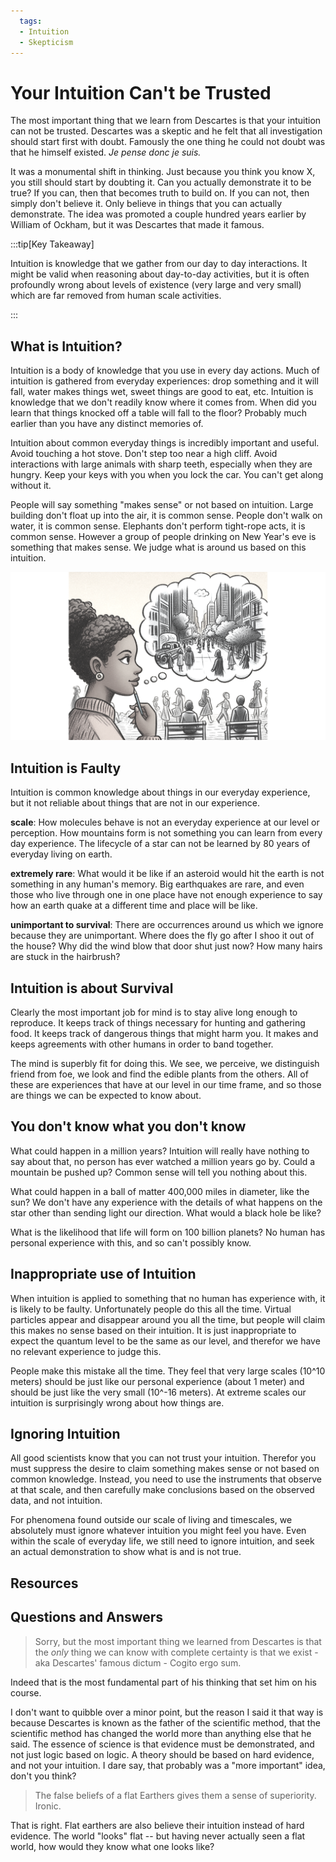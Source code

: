 ```yaml
---
  tags:
  - Intuition
  - Skepticism
---
```

# Your Intuition Can't be Trusted

The most important thing that we learn from Descartes is that your intuition can not be trusted.  Descartes was a skeptic and he felt that all investigation should start first with doubt.  Famously the one thing he could not doubt was that he himself existed.  *Je pense donc je suis.*  

It was a monumental shift in thinking.  Just because you think you know X, you still should start by doubting it.  Can you actually demonstrate it to be true?  If you can, then that becomes truth to build on.  If you can not, then simply don't believe it.  Only believe in things that you can actually demonstrate.  The idea was promoted a couple hundred years earlier by William of Ockham, but it was Descartes that made it famous.

:::tip[Key Takeaway]

Intuition is knowledge that we gather from our day to day interactions. It might be valid when reasoning about day-to-day activities, but it is often profoundly wrong about levels of existence (very large and very small) which are far removed from human scale activities.

:::

## What is Intuition?

Intuition is a body of knowledge that you use in every day actions.  Much of intuition is gathered from everyday experiences: drop something and it will fall, water makes things wet, sweet things are good to eat, etc.  Intuition is knowledge that we don't readily know where it comes from.  When did you learn that things knocked off a table will fall to the floor? Probably much earlier than you have any distinct memories of.

Intuition about common everyday things is incredibly important and useful.  Avoid touching a hot stove.  Don't step too near a high cliff.  Avoid interactions with large animals with sharp teeth, especially when they are hungry.  Keep your keys with you when you lock the car.  You can't get along without it.

People will say something "makes sense" or not based on intuition.  Large building don't float up into the air, it is common sense.  People don't walk on water, it is common sense.  Elephants don't perform tight-rope acts, it is common sense.  However a group of people drinking on New Year's eve is something that makes sense.  We judge what is around us based on this intuition.  

![](untrustworthy-intuition01.png)

## Intuition is Faulty

Intuition is common knowledge about things in our everyday experience, but it not reliable about things that are not in our experience.  

**scale**: How molecules behave is not an everyday experience at our level or perception.  How mountains form is not something you can learn from every day experience.  The lifecycle of a star can not be learned by 80 years of everyday living on earth.

**extremely rare**: What would it be like if an asteroid would hit the earth is not something in any human's memory.  Big earthquakes are rare, and even those who live through one in one place have not enough experience to say how an earth quake at a different time and place will be like.

**unimportant to survival**: There are occurrences around us which we ignore because they are unimportant.  Where does the fly go after I shoo it out of the house?  Why did the wind blow that door shut just now?  How many hairs are stuck in the hairbrush?

## Intuition is about Survival

Clearly the most important job for mind is to stay alive long enough to reproduce.  It keeps track of things necessary for hunting and gathering food.  It keeps track of dangerous things that might harm you.  It makes and keeps agreements with other humans in order to band together.

The mind is superbly fit for doing this.  We see, we perceive, we distinguish friend from foe, we look and find the edible plants from the others.  All of these are experiences that have at our level in our time frame, and so those are things we can be expected to know about.

## You don't know what you don't know

What could happen in a million years?  Intuition will really have nothing to say about that, no person has ever watched a million years go by.  Could a mountain be pushed up?  Common sense will tell you nothing about this.

What could happen in a ball of matter 400,000 miles in diameter, like the sun?  We don't have any experience with the details of what happens on the star other than sending light our direction.  What would a black hole be like?

What is the likelihood that life will form on 100 billion planets?  No human has personal experience with this, and so can't possibly know.

## Inappropriate use of Intuition

When intuition is applied to something that no human has experience with, it is likely to be faulty.  Unfortunately people do this all the time.  Virtual particles appear and disappear around you all the time, but people will claim this makes no sense based on their intuition.  It is just inappropriate to expect the quantum level to be the same as our level, and therefor we have no relevant experience to judge this.

People make this mistake all the time.  They feel that very large scales (10^10 meters) should be just like our personal experience (about 1 meter) and should be just like the very small (10^-16 meters).  At extreme scales our intuition is surprisingly wrong about how things are.

## Ignoring Intuition

All good scientists know that you can not trust your intuition.  Therefor you must suppress the desire to claim something makes sense or not based on common knowledge.  Instead, you need to use the instruments that observe at that scale, and then carefully make conclusions based on the observed data, and not intuition.

For phenomena found outside our scale of living and timescales, we absolutely must ignore whatever intuition you might feel you have.  Even within the scale of everyday life, we still need to ignore intuition, and seek an actual demonstration to show what is and is not true.

## Resources



## Questions and Answers

> Sorry, but the most important thing we learned from Descartes is that the *only* thing we can know with complete certainty is that we exist - aka Descartes' famous dictum - Cogito ergo sum.

Indeed that is the most fundamental part of his thinking that set him on his course.

I don't want to quibble over a minor point, but the reason I said it that way is because Descartes is known as the father of the scientific method, that the scientific method has changed the world more than anything else that he said. The essence of science is that evidence must be demonstrated, and not just logic based on logic. A theory should be based on hard evidence, and not your intuition. I dare say, that probably was a "more important" idea, don't you think?

> The false beliefs of a flat Earthers gives them a sense of superiority. Ironic.

That is right. Flat earthers are also believe their intuition instead of hard evidence. The world "looks" flat -- but having never actually seen a flat world, how would they know what one looks like?

